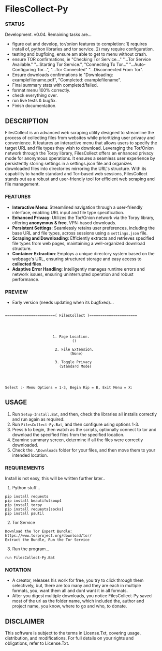 # FilesCollect-Py

### STATUS
Development. v0.04. Remaining tasks are...
- figure out and develop, tor/onion features to completion: 1) requires install of, python libraries and tor service. 2) may require configuration.
- testing and bugfixing, ensure am able to get to menu without crash.
- ensure TOR confirmations, ie "Checking Tor Service..." "...Tor Service Available." "...Starting Tor Service.", "Connecting To Tor..." "...Auto-Configuring Tor...", "...Tor Connected" "...Disconnected From Tor". 
- Ensure downloads confirmations ie "Downloading: examplefilename.pdf", "Completed: examplefilename".
- Final summary stats with completed/failed. 
- format menu 100% correctly. 
- check everything over.
- run live tests & bugfix.
- Finish documentation.

## DESCRIPTION
FilesCollect is an advanced web scraping utility designed to streamline the process of collecting files from websites while prioritizing user privacy and convenience. It features an interactive menu that allows users to specify the target URL and file types they wish to download. Leveraging the Tor/Onion network through the Torpy library, FilesCollect offers an enhanced privacy mode for anonymous operations. It ensures a seamless user experience by persistently storing settings in a settings.json file and organizes downloaded files into directories mirroring the URL's structure. With its capability to handle standard and Tor-based web sessions, FilesCollect stands out as a robust and user-friendly tool for efficient web scraping and file management.

### FEATURES
- **Interactive Menu**: Streamlined navigation through a user-friendly interface, enabling URL input and file type specification.
- **Enhanced Privacy**: Utilizes the Tor/Onion network via the Torpy library, offering **anonymous & free**, VPN-based downloads.
- **Persistent Settings**: Seamlessly retains user preferences, including the base URL and file types, across sessions using a `settings.json` file.
- **Scraping and Downloading**: Efficiently extracts and retrieves specified file types from web pages, maintaining a well-organized download structure.
- **Container Extraction**: Employs a unique directory system based on the webpage's URL, ensuring structured storage and easy access to **collected files**.
- **Adaptive Error Handling**: Intelligently manages runtime errors and network issues, ensuring uninterrupted operation and robust performance.

### PREVIEW
- Early version (needs updating when its bugfixed)...
```

=======================( FilesCollect )======================




                      1. Page Location.
                               ()                               

                       2. File Extension.
                              (None)

                       3. Toggle Privacy
                         (Standard Mode)




Select :- Menu Options = 1-3, Begin Rip = B, Exit Menu = X:

```

## USAGE
1. Run `Setup-Install.Bat`, and then, check the libraries all installs correctly and run again as required.
2. Run `FilesCollect-Py.Bat`, and then configure using options 1-3.
3. Press `b` to begin, then watch as the scripts, optionally connect to tor and download the specified files from the specified location.
4. Examine summary screen, determine if all the files were correctly downloaded.
5. Check the `.\Downloads` folder for your files, and then move them to your intended location.    

### REQUIREMENTS
Install is not easy, this will be written further later..
1. Python stuff...
```
pip install requests
pip install beautifulsoup4
pip install torpy
pip install requests[socks]
pip install psutil
```
2. Tor Service
```
Download the Tor Expert Bundle: https://www.torproject.org/download/tor/
Extract the Bundle, Run the Tor Service
```
3. Run the program...
```
run FilesCollect-Py.Bat
```


### NOTATION
- A creator, releases his work for free, you try to click through them selectively, but, there are too many and they are each in multiple formats, you, want them all and dont want it in all formats.
- After you digest multiple downloads, you notice FilesCollect-Py saved most of the url as the folder name, which included the, author and project name, you know, where to go and who, to donate. 

## DISCLAIMER
This software is subject to the terms in License.Txt, covering usage, distribution, and modifications. For full details on your rights and obligations, refer to License.Txt.
